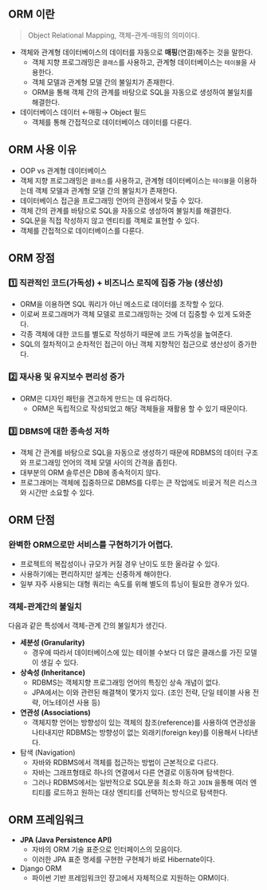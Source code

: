 ## ORM 이란

>Object Relational Mapping, 객체-관계-매핑의 의미이다.

- 객체와 관계형 데이터베이스의 데이터를 자동으로 **매핑**(연결)해주는 것을 말한다.
    - 객체 지향 프로그래밍은 `클래스`를 사용하고, 관계형 데이터베이스는 `테이블`을 사용한다.
    - 객체 모델과 관계형 모델 간의 불일치가 존재한다.
    - ORM을 통해 객체 간의 관계를 바탕으로 SQL을 자동으로 생성하여 불일치를 해결한다.
- 데이터베이스 데이터 ←매핑→ Object 필드
    - 객체를 통해 간접적으로 데이터베이스 데이터를 다룬다.

## ORM 사용 이유

- OOP vs 관계형 데이터베이스
- 객체 지향 프로그래밍은 `클래스`를 사용하고, 관계형 데이터베이스는 `테이블`을 이용하는데 객체 모델과 관계형 모델 간의 불일치가 존재한다.
- 데이터베이스 접근을 프로그래밍 언어의 관점에서 맞출 수 있다.
- 객체 간의 관계를 바탕으로 SQL을 자동으로 생성하여 불일치를 해결한다.
- SQL문을 직접 작성하지 않고 엔티티를 객체로 표현할 수 있다.
- 객체를 간접적으로 데이터베이스를 다룬다.

## ORM 장점

### 1️⃣ 직관적인 코드(가독성) + 비즈니스 로직에 집중 가능 (생산성)

- ORM을 이용하면 SQL 쿼리가 아닌 메소드로 데이터를 조작할 수 있다.
- 이로써 프로그래머가 객체 모델로 프로그래밍하는 것에 더 집중할 수 있게 도와준다.
- 각종 객체에 대한 코드를 별도로 작성하기 때문에 코드 가독성을 높여준다.
- SQL의 절차적이고 순차적인 접근이 아닌 객체 지향적인 접근으로 생산성이 증가한다.

### 2️⃣ 재사용 및 유지보수 편리성 증가

- ORM은 디자인 패턴을 견고하게 만드는 데 유리하다.
    - ORM은 독립적으로 작성되었고 해당 객체들을 재활용 할 수 있기 때문이다.

### 3️⃣ DBMS에 대한 종속성 저하

- 객체 간 관계를 바탕으로 SQL을 자동으로 생성하기 때문에 RDBMS의 데이터 구조와 프로그래밍 언어의 객체 모델 사이의 간격을 좁힌다.
- 대부분의 ORM 솔루션은 DB에 종속적이지 않다.
- 프로그래머는 객체에 집중하므로 DBMS를 다루는 큰 작업에도 비굦거 적은 리스크와 시간만 소요할 수 있다.

## ORM 단점

### 완벽한 ORM으로만 서비스를 구현하기가 어렵다.

- 프로젝트의 복잡성이나 규모가 커질 경우 난이도 또한 올라갈 수 있다.
- 사용하기에는 편리하지만 설계는 신중하게 해야한다.
- 일부 자주 사용되는 대형 쿼리는 속도를 위해 별도의 튜닝이 필요한 경우가 있다.

### 객체-관계간의 불일치

다음과 같은 특성에서 객체-관계 간의 불일치가 생긴다.

- **세분성 (Granularity)**
    - 경우에 따라서 데이터베이스에 있는 테이블 수보다 더 많은 클래스를 가진 모델이 생길 수 있다.
- **상속성 (Inheritance)**
    - RDBMS는 객체지향 프로그래밍 언어의 특징인 상속 개념이 없다.
    - JPA에서는 이와 관련된 해결책이 몇가지 있다. (조인 전략, 단일 테이블 사용 전략, 어노테이션 사용 등)
- **연관성 (Associations)**
    - 객체지향 언어는 방향성이 있는 객체의 참조(reference)를 사용하여 연관성을 나타내지만 RDBMS는 방향성이 없는 외래키(foreign key)를 이용해서 나타낸다.
- 탐색 (Navigation)
    - 자바와 RDBMS에서 객체를 접근하는 방법이 근본적으로 다르다.
    - 자바는 그래프형태로 하나의 연결에서 다른 연결로 이동하며 탐색한다.
    - 그러나 RDBMS에서는 일반적으로 SQL문을 최소화 하고 `JOIN` 을통해 여러 엔티티를 로드하고 원하는 대상 엔티티를 선택하는 방식으로 탐색한다.

## ORM 프레임워크

- **JPA (Java Persistence API)**
    - 자바의 ORM 기술 표준으로 인터페이스의 모음이다.
    - 이러한 JPA 표준 명세를 구현한 구현체가 바로 Hibernate이다.
- Django ORM
    - 파이썬 기반 프레임워크인 쟝고에서 자체적으로 지원하는 ORM이다.